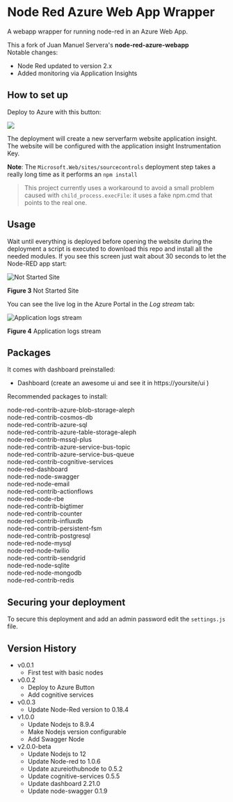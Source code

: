 # Node Red Azure Web App Wrapper
A webapp wrapper for running node-red in an Azure Web App.

This a fork of Juan Manuel Servera's **node-red-azure-webapp**  
Notable changes:
- Node Red updated to version 2.x
- Added monitoring via Application Insights

## How to set up

Deploy to Azure with this button:

<a href="https://portal.azure.com/#create/Microsoft.Template/uri/https%3A%2F%2Fraw.githubusercontent.com%2Fattilaszasz%2Fnode-red-azure-webapp%2Fmaster%2Fwebapp.json" target="_blank"><img src="http://azuredeploy.net/deploybutton.png"/></a>

The deployment will create a new serverfarm website application insight. The website will be configured with the application insight Instrumentation Key.

**Note**: The `Microsoft.Web/sites/sourcecontrols` deployment step takes a really long time as it performs an `npm install`  

> This project currently uses a workaround to avoid a small problem caused with `child_process.execFile`: it uses a fake npm.cmd that points to the real one.

## Usage

Wait until everything is deployed before opening the website during the deployment a script is executed to download this repo and install all the needed modules. If you see this screen just wait about 30 seconds to let the Node-RED app start:

![Not Started Site](./_images/notstarted.png)

**Figure 3** Not Started Site

You can see the live log in the Azure Portal in the *Log stream* tab:

![Application logs stream](./_images/logstream.png)

**Figure 4** Application logs stream

## Packages
It comes with dashboard preinstalled:

* Dashboard (create an awesome ui and see it in https://yoursite/ui )

Recommended packages to install:

node-red-contrib-azure-blob-storage-aleph  
node-red-contrib-cosmos-db  
node-red-contrib-azure-sql  
node-red-contrib-azure-table-storage-aleph  
node-red-contrib-mssql-plus  
node-red-contrib-azure-service-bus-topic  
node-red-contrib-azure-service-bus-queue  
node-red-contrib-cognitive-services  
node-red-dashboard  
node-red-node-swagger  
node-red-node-email  
node-red-contrib-actionflows  
node-red-node-rbe  
node-red-contrib-bigtimer  
node-red-contrib-counter  
node-red-contrib-influxdb  
node-red-contrib-persistent-fsm  
node-red-contrib-postgresql  
node-red-node-mysql  
node-red-node-twilio  
node-red-contrib-sendgrid  
node-red-node-sqlite  
node-red-node-mongodb  
node-red-contrib-redis  

## Securing your deployment

To secure this deployment and add an admin password edit the `settings.js` file.

## Version History

* v0.0.1
  * First test with basic nodes
* v0.0.2
  * Deploy to Azure Button
  * Add cognitive services
* v0.0.3
  * Update Node-Red version to 0.18.4
* v1.0.0
  * Update Nodejs to 8.9.4
  * Make Nodejs version configurable
  * Add Swagger Node
* v2.0.0-beta
  * Update Nodejs to 12
  * Update Node-red to 1.0.6
  * Update azureiothubnode to 0.5.2
  * Update cognitive-services 0.5.5
  * Update dashboard 2.21.0
  * Update node-swagger 0.1.9
  